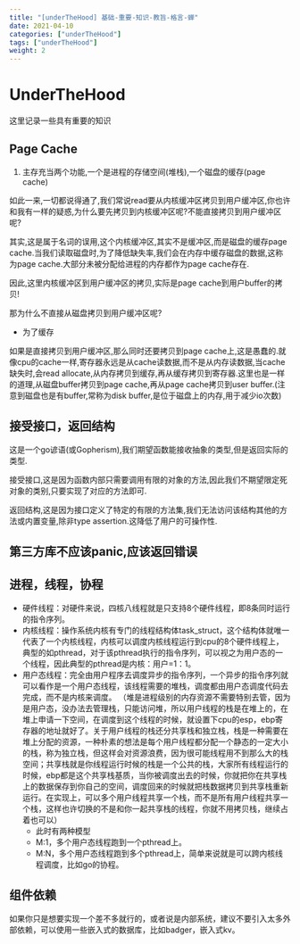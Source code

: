 ```yaml
---
title: "[underTheHood] 基础-重要-知识-教旨-格言-蝉"
date: 2021-04-10
categories: ["underTheHood"]
tags: ["underTheHood"]
weight: 2
---
```


# UnderTheHood

这里记录一些具有重要的知识

## Page Cache

1. 主存充当两个功能,一个是进程的存储空间(堆栈),一个磁盘的缓存(page cache)

如此一来,一切都说得通了,我们常说read要从内核缓冲区拷贝到用户缓冲区,你也许和我有一样的疑惑,为什么要先拷贝到内核缓冲区呢?不能直接拷贝到用户缓冲区呢?

其实,这是属于名词的误用,这个内核缓冲区,其实不是缓冲区,而是磁盘的缓存page cache.当我们读取磁盘时,为了降低缺失率,我们会在内存中缓存磁盘的数据,这称为page cache.大部分未被分配给进程的内存都作为page cache存在.

因此,这里内核缓冲区到用户缓冲区的拷贝,实际是page cache到用户buffer的拷贝!

那为什么不直接从磁盘拷贝到用户缓冲区呢?

- 为了缓存

如果是直接拷贝到用户缓冲区,那么同时还要拷贝到page cache上,这是愚蠢的.就像cpu的cache一样,寄存器永远是从cache读数据,而不是从内存读数据,当cache缺失时,会read allocate,从内存拷贝到缓存,再从缓存拷贝到寄存器.这里也是一样的道理,从磁盘buffer拷贝到page cache,再从page cache拷贝到user buffer.(注意到磁盘也是有buffer,常称为disk buffer,是位于磁盘上的内存,用于减少io次数)

## 接受接口，返回结构

这是一个go谚语(或Gopherism),我们期望函数能接收抽象的类型,但是返回实际的类型.

接受接口,这是因为函数内部只需要调用有限的对象的方法,因此我们不期望限定死对象的类别,只要实现了对应的方法即可.

返回结构,这是因为接口定义了特定的有限的方法集,我们无法访问该结构其他的方法或内置变量,除非type assertion.这降低了用户的可操作性.

## 第三方库不应该panic,应该返回错误

## 进程，线程，协程
- 硬件线程：对硬件来说，四核八线程就是只支持8个硬件线程，即8条同时运行的指令序列。
- 内核线程：操作系统内核有专门的线程结构体task_struct，这个结构体就唯一代表了一个内核线程，内核可以调度内核线程运行到cpu的8个硬件线程上，典型的如pthread，对于该pthread执行的指令序列，可以视之为用户态的一个线程，因此典型的pthread是内核：用户=1：1。
- 用户态线程：完全由用户程序去调度异步的指令序列，一个异步的指令序列就可以看作是一个用户态线程，该线程需要的堆栈，调度都由用户态调度代码去完成，而不是内核来调度。 （堆是进程级别的内存资源不需要特别去管，因为是用户态，没办法去管理栈，只能访问堆，所以用户线程的栈是在堆上的，在堆上申请一下空间，在调度到这个线程的时候，就设置下cpu的esp，ebp寄存器的地址就好了。关于用户线程的栈还分共享栈和独立栈，栈是一种需要在堆上分配的资源，一种朴素的想法是每个用户线程都分配一个静态的一定大小的栈，称为独立栈，但这样会对资源浪费，因为很可能线程用不到那么大的栈空间；共享栈就是你线程运行时候的栈是一个公共的栈，大家所有线程运行的时候，ebp都是这个共享栈基质，当你被调度出去的时候，你就把你在共享栈上的数据保存到你自己的空间，调度回来的时候就把栈数据拷贝到共享栈重新运行。在实现上，可以多个用户线程共享一个栈，而不是所有用户线程共享一个栈，这样也许切换的不是和你一起共享栈的线程，你就不用拷贝栈，继续占着也可以）
  - 此时有两种模型
  - M:1，多个用户态线程跑到一个pthread上。
  - M:N，多个用户态线程跑到多个pthread上，简单来说就是可以跨内核线程调度，比如go的协程。

## 组件依赖
如果你只是想要实现一个差不多就行的，或者说是内部系统，建议不要引入太多外部依赖，可以使用一些嵌入式的数据库，比如badger，嵌入式kv。